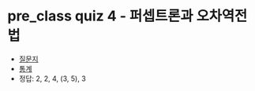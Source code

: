 # pre_class quiz 4 - 퍼셉트론과 오차역전법
- [질문지](https://docs.google.com/forms/d/e/1FAIpQLSeL_ecFpcUGJObv9XopYwmGErL2E0PPHNzCDp44DU-kYwjAxw/viewform) 
- [통계](https://docs.google.com/forms/d/e/1FAIpQLSeL_ecFpcUGJObv9XopYwmGErL2E0PPHNzCDp44DU-kYwjAxw/viewanalytics)
- 정답: 2, 2, 4, (3, 5), 3
